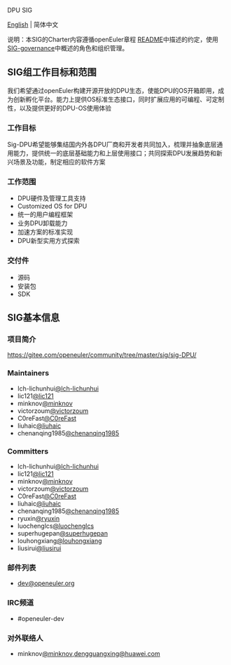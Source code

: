 DPU SIG

[English](./sig-DPU.md) | 简体中文

说明：本SIG的Charter内容遵循openEuler章程 [README](/zh/governance/README.md)中描述的约定，使用[SIG-governance](/zh/technical-committee/governance/SIG-governance.md)中概述的角色和组织管理。

## SIG组工作目标和范围

我们希望通过openEuler构建开源开放的DPU生态，使能DPU的OS开箱即用，成为创新孵化平台。能力上提供OS标准生态接口，同时扩展应用的可编程、可定制性，以及提供更好的DPU-OS使用体验

### 工作目标

Sig-DPU希望能够集结国内外各DPU厂商和开发者共同加入，梳理并抽象底层通用能力，提供统一的底层基础能力和上层使用接口；共同探索DPU发展趋势和新兴场景及功能，制定相应的软件方案

### 工作范围

- DPU硬件及管理工具支持
- Customized OS for DPU
- 统一的用户编程框架
- 业务DPU卸载能力
- 加速方案的标准实现
- DPU新型实用方式探索

### 交付件

- 源码
- 安装包
- SDK

## SIG基本信息

### 项目简介

https://gitee.com/openeuler/community/tree/master/sig/sig-DPU/

### Maintainers

- lch-lichunhui[@lch-lichunhui](https://gitee.com/lch-lichunhui)
- lic121[@lic121](https://gitee.com/lic121)
- minknov[@minknov](https://gitee.com/minknov)
- victorzoum[@victorzoum](https://gitee.com/victorzoum)
- C0reFast[@C0reFast](https://gitee.com/C0reFast)
- liuhaic[@liuhaic](https://gitee.com/liuhaic)
- chenanqing1985[@chenanqing1985](https://gitee.com/chenanqing1985)

### Committers

- lch-lichunhui[@lch-lichunhui](https://gitee.com/lch-lichunhui)
- lic121[@lic121](https://gitee.com/lic121)
- minknov[@minknov](https://gitee.com/minknov)
- victorzoum[@victorzoum](https://gitee.com/victorzoum)
- C0reFast[@C0reFast](https://gitee.com/C0reFast)
- liuhaic[@liuhaic](https://gitee.com/liuhaic)
- chenanqing1985[@chenanqing1985](https://gitee.com/chenanqing1985)
- ryuxin[@ryuxin](https://gitee.com/ryuxin)
- luochenglcs[@luochenglcs](https://gitee.com/luochenglcs)
- superhugepan[@superhugepan](https://gitee.com/superhugepan)
- louhongxiang[@louhongxiang](https://gitee.com/louhongxiang)
- liusirui[@liusirui](https://gitee.com/liusirui)

### 邮件列表

- dev@openeuler.org

### IRC频道

- #openeuler-dev

### 对外联络人

- minknov[@minknov](https://gitee.com/minknov),dengguangxing@huawei.com
